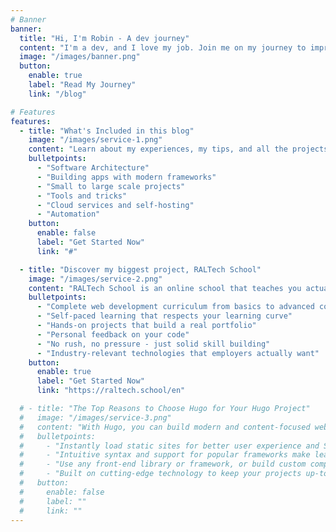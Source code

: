 ```yaml
---
# Banner
banner:
  title: "Hi, I'm Robin - A dev journey"
  content: "I'm a dev, and I love my job. Join me on my journey to improve myself and grow."
  image: "/images/banner.png"
  button:
    enable: true
    label: "Read My Journey"
    link: "/blog"

# Features
features:
  - title: "What's Included in this blog"
    image: "/images/service-1.png"
    content: "Learn about my experiences, my tips, and all the projects I've worked on."
    bulletpoints:
      - "Software Architecture"
      - "Building apps with modern frameworks"
      - "Small to large scale projects"
      - "Tools and tricks"
      - "Cloud services and self-hosting"
      - "Automation"
    button:
      enable: false
      label: "Get Started Now"
      link: "#"

  - title: "Discover my biggest project, RALTech School"
    image: "/images/service-2.png"
    content: "RALTech School is an online school that teaches you actual skills to build a website, and that takes the time doing so. Bootcamps might promise dreams, but RALTech School promises results."
    bulletpoints:
      - "Complete web development curriculum from basics to advanced concepts"
      - "Self-paced learning that respects your learning curve"
      - "Hands-on projects that build a real portfolio"
      - "Personal feedback on your code"
      - "No rush, no pressure - just solid skill building"
      - "Industry-relevant technologies that employers actually want"
    button:
      enable: true
      label: "Get Started Now"
      link: "https://raltech.school/en"

  # - title: "The Top Reasons to Choose Hugo for Your Hugo Project"
  #   image: "/images/service-3.png"
  #   content: "With Hugo, you can build modern and content-focused websites without sacrificing performance or ease of use."
  #   bulletpoints:
  #     - "Instantly load static sites for better user experience and SEO."
  #     - "Intuitive syntax and support for popular frameworks make learning and using Hugo a breeze."
  #     - "Use any front-end library or framework, or build custom components, for any project size."
  #     - "Built on cutting-edge technology to keep your projects up-to-date with the latest web standards."
  #   button:
  #     enable: false
  #     label: ""
  #     link: ""
---
```

